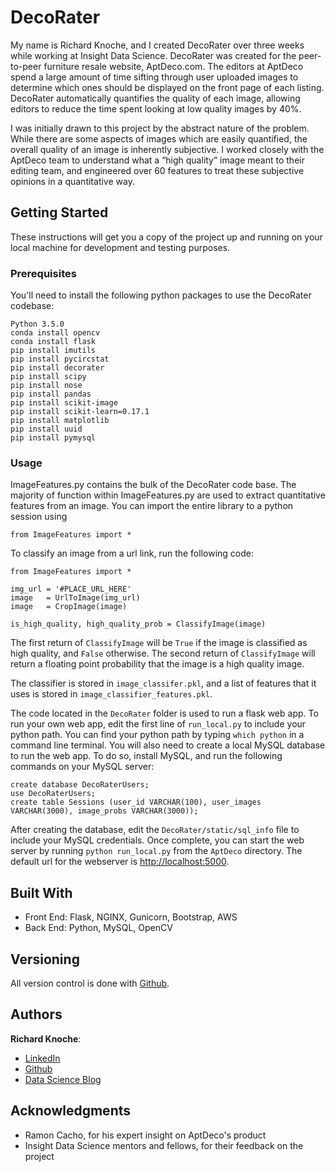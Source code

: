 # DecoRater

My name is Richard Knoche, and I created DecoRater over three weeks while working at Insight Data Science. DecoRater was created for the peer-to-peer furniture resale website, AptDeco.com. The editors at AptDeco spend a large amount of time sifting through user uploaded images to determine which ones should be displayed on the front page of each listing. DecoRater automatically quantifies the quality of each image, allowing editors to reduce the time spent looking at low quality images by 40%.


I was initially drawn to this project by the abstract nature of the problem. While there are some aspects of images which are easily quantified, the overall quality of an image is inherently subjective. I worked closely with the AptDeco team to understand what a “high quality” image meant to their editing team, and engineered over 60 features to treat these subjective opinions in a quantitative way.

## Getting Started

These instructions will get you a copy of the project up and running on your local machine for development and testing purposes. 

### Prerequisites

You'll need to install the following python packages to use the DecoRater codebase:

```
Python 3.5.0
conda install opencv
conda install flask
pip install imutils
pip install pycircstat
pip install decorater
pip install scipy
pip install nose
pip install pandas
pip install scikit-image
pip install scikit-learn=0.17.1
pip install matplotlib
pip install uuid
pip install pymysql
```

### Usage

ImageFeatures.py contains the bulk of the DecoRater code base.  The majority of function within ImageFeatures.py are used to extract quantitative features from an image.  You can import the entire library to a python session using

```
from ImageFeatures import *
```

To classify an image from a url link, run the following code:


```
from ImageFeatures import *

img_url = '#PLACE_URL_HERE'
image   = UrlToImage(img_url)
image   = CropImage(image)

is_high_quality, high_quality_prob = ClassifyImage(image)
```

The first return of `ClassifyImage` will be `True` if the image is classified as high quality, and `False` otherwise.  The second return of `ClassifyImage` will return a floating point probability that the image is a high quality image.

The classifier is stored in `image_classifer.pkl`, and a list of features that it uses is stored in `image_classifier_features.pkl`.  

The code located in the `DecoRater` folder is used to run a flask web app.  To run your own web app, edit the first line of `run_local.py` to include your python path.  You can find your python path by typing `which python` in a command line terminal.  You will also need to create a local MySQL database to run the web app.  To do so, install MySQL, and run the following commands on your MySQL server:

```
create database DecoRaterUsers;
use DecoRaterUsers;
create table Sessions (user_id VARCHAR(100), user_images VARCHAR(3000), image_probs VARCHAR(3000));
```
After creating the database, edit the `DecoRater/static/sql_info` file to include your MySQL credentials.  Once complete, you can start the web server by running `python run_local.py` from the `AptDeco` directory.  The default url for the webserver is [http://localhost:5000](http://localhost:5000).

## Built With

* Front End: Flask, NGINX, Gunicorn, Bootstrap, AWS
* Back End: Python, MySQL, OpenCV

## Versioning

All version control is done with [Github](https://github.com/Raknoche/AptDeco). 

## Authors

**Richard Knoche**:

* [LinkedIn](https://www.linkedin.com/in/richardknoche)
* [Github](https://github.com/raknoche)
* [Data Science Blog](http://www.dealingdata.net/)

## Acknowledgments

* Ramon Cacho, for his expert insight on AptDeco's product
* Insight Data Science mentors and fellows, for their feedback on the project